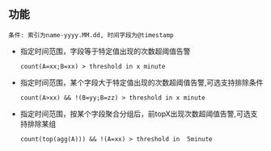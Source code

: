 
## 功能

    条件: 索引为name-yyyy.MM.dd, 时间字段为@timestamp

- 指定时间范围，字段等于特定值出现的次数超阈值告警  
   
   `count(A=xx;B=xx) > threshold in x minute`
- 指定时间范围，某个字段大于特定值出现的次数超阈值告警,可选支持排除条件 

  `count(A>xx) && !(B=yy;B=zz) > threshold in x minute`
- 指定时间范围，按某个字段聚合分组后，前topX出现次数超阈值告警,可选支持排除某组  
  
  `count(top(agg(A))) && !(A=xx) > threshold in  5minute`

